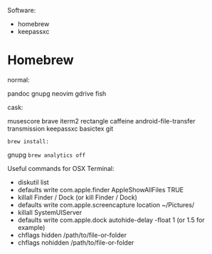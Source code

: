 Software:

- homebrew
- keepassxc

# Homebrew

normal:

pandoc gnupg neovim gdrive fish

cask:

musescore brave iterm2 rectangle caffeine android-file-transfer transmission keepassxc basictex git

`brew install:`

gnupg
`brew analytics off`


Useful commands for OSX Terminal:
 
- diskutil list
- defaults write com.apple.finder AppleShowAllFiles TRUE
- killall Finder / Dock (or kill Finder / Dock) 
- defaults write com.apple.screencapture location ~/Pictures/
- killall SystemUIServer
- defaults write com.apple.dock autohide-delay -float 1 (or 1.5 for example)
- chflags hidden /path/to/file-or-folder
- chflags nohidden /path/to/file-or-folder
